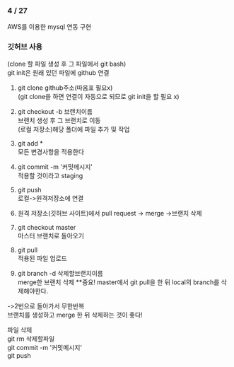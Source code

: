 ### 4 / 27
  AWS를 이용한 mysql 연동 구현
  
### 깃허브 사용

(clone 할 파일 생성 후 그 파일에서 git bash)  
git init은 원래 있던 파일에 github 연결

1. git clone github주소(따옴표 필요x)  
(git clone을 하면 연결이 자동으로 되므로 git init을 할 필요 x)

2. git checkout -b 브랜치이름  
브랜치 생성 후 그 브랜치로 이동  
(로컬 저장소)해당 폴더에 파일 추가 및 작업  

3. git add *  
모든 변경사항을 적용한다  

4. git commit -m '커밋메시지'  
적용할 것이라고 staging

5. git push  
로컬->원격저장소에 연결

6. 원격 저장소(깃허브 사이트)에서 pull request -> merge ->브랜치 삭제

7. git checkout master  
마스터 브랜치로 돌아오기

 
8. git pull  
적용된 파일 업로드  

9. git branch -d 삭제할브랜치이름  
merge한 브랜치 삭제
**중요! master에서 git pull을 한 뒤 local의 branch를 삭제해야한다.

->2번으로 돌아가서 무한반복  
브랜치를 생성하고 merge 한 뒤 삭제하는 것이 좋다!  

파일 삭제  
git rm 삭제할파일  
git commit -m '커밋메시지'  
git push
